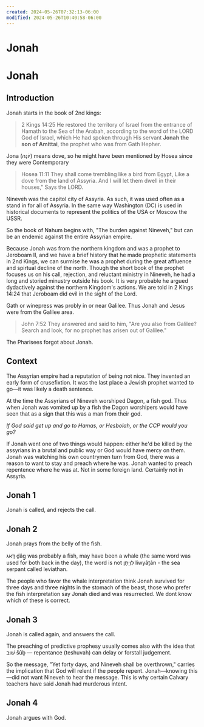 ```yaml
---
created: 2024-05-26T07:32:13-06:00
modified: 2024-05-26T10:40:58-06:00
---
```


# Jonah

# Jonah


## Introduction 

Jonah starts in the book of 2nd kings:

> 2 Kings 14:25
He restored the territory of Israel from the entrance of Hamath to the Sea of the Arabah, according to the word of the LORD God of Israel, which He had spoken through His servant **Jonah the son of Amittai**, the prophet who was from Gath Hepher.

Jona (יוֹנָה) means dove, so he might have been mentioned by Hosea since they were Contemporary

> Hosea 11:11
They shall come trembling like a bird from Egypt,
Like a dove from the land of Assyria.
And I will let them dwell in their houses,"
Says the LORD.

Nineveh was the capitol city of Assyria. As such, it was used often as a stand in for all of Assyria. In the same way Washington (DC) is used in historical documents to represent the politics of the USA or Moscow the USSR.

So the book of Nahum begins with, "The burden against Nineveh," but can be an endemic against the entire Assyrian empire.

Because Jonah was from the northern kingdom and was a prophet to Jeroboam II, and we have a brief history that he made prophetic statements in 2nd Kings, we can surmise he was a prophet during the great affluence and spirtual decline of the north. Though the short book of the prophet focuses us on his call, rejection, and reluctant ministry in Nineveh, he had a long and storied minustry outside his book. It is very probable he argued dydactively against the northern Kingdom's actions. We are told in 2 Kings 14:24 that Jeroboam did evil in the sight of the Lord.

Gath or winepress was probly in or near Galilee. Thus Jonah and Jesus were from the Galilee area. 

> John 7:52
They answered and said to him, "Are you also from Galilee? Search and look, for no prophet has arisen out of Galilee."

The Pharisees forgot about Jonah. 

## Context

The Assyrian empire had a reputation of being not nice. They invented an early form of crusefixtion. It was the last place a Jewish prophet wanted to go—it was likely a death sentence. 

At the time the Assyrians of Nineveh worshiped Dagon, a fish god. Thus when Jonah was vomited up by a fish the Dagon worshipers would have seen that as a sign that this was a man from their god.

_If God said get up and go to Hamas, or Hesbolah, or the CCP would you go?_

If Jonah went one of two things would happen: either he'd be killed by the assyrians in a brutal and public way or God would have mercy on them. Jonah was watching his own countrymen turn from God, there was a reason to want to stay and preach where he was. Jonah wanted to preach repentence where he was at. Not in some foreign land. Certainly not in Assyria.

## Jonah 1
Jonah is called, and rejects the call.

## Jonah 2
Jonah prays from the belly of the fish.

דָּאג ḏâg̱ was probably a fish, may have been a whale (the same word was used for both back in the day), the word is not לִוְיָתָן liwyâṯân - the sea serpant called leviathan. 

The people who favor the whale interpretation think Jonah survived for three days and three nights in the stomach of the beast, those who prefer the fish interpretation say Jonah died and was resurrected. We dont know which of these is correct.

## Jonah 3
Jonah is called again, and answers the call.

The preaching of predictive prophesy usually comes also with the idea that שׁוּב šûḇ — repentance (teshuvah) can delay or forstall judgement. 

So the message, "Yet forty days, and Nineveh shall be overthrown," carries the implication that God will relent if the people repent. Jonah—knowing this—did not want Nineveh to hear the message. This is why certain Calvary teachers have said Jonah had murderous intent.

## Jonah 4
Jonah argues with God.
